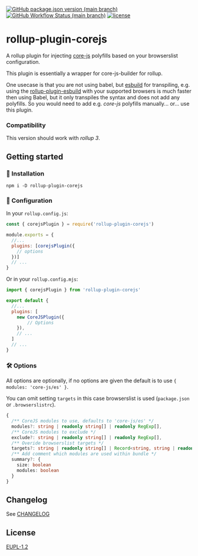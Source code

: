<!-- 
SPDX-FileCopyrightText: 2023 Ferdinand Thiessen <rpm@fthiessen.de>
SPDX-License-Identifier: EUPL-1.2
--->
[![GitHub package.json version (main branch)](https://img.shields.io/github/package-json/v/susnux/rollup-plugin-corejs)](https://github.com/susnux/rollup-plugin-corejs/releases)
[![GitHub Workflow Status (main branch)](https://img.shields.io/github/actions/workflow/status/susnux/rollup-plugin-corejs/node.yml?branch=main)](https://github.com/susnux/rollup-plugin-corejs/actions/workflows/node.yml)
[![license](https://img.shields.io/npm/l/rollup-plugin-corejs?color=blue)](https://joinup.ec.europa.eu/collection/eupl/eupl-text-eupl-12)

# rollup-plugin-corejs
A rollup plugin for injecting [core-js](https://github.com/zloirock/core-js) polyfills based
on your browserslist configuration.

This plugin is essentially a wrapper for core-js-builder for rollup.

One usecase is that you are not using babel, but [esbuild](https://github.com/privatenumber/esbuild-loader)
for transpiling, e.g. using the [rollup-plugin-esbuild](https://www.npmjs.com/package/rollup-plugin-esbuild)
with your supported browsers is much faster then using Babel, but it only transpiles the syntax and does not add any polyfills.
So you would need to add e.g. *core-js* polyfills manually... or... use this plugin.

### Compatibility
This version should work with *rollup 3*.

## Getting started
### 🚀 Installation

```shell
npm i -D rollup-plugin-corejs
```

### 🔧 Configuration
In your `rollup.config.js`:
```js
const { corejsPlugin } = require('rollup-plugin-corejs')

module.exports = {
  //...
  plugins: [corejsPlugin({
    // options
  })]
  // ...
}
```

Or in your `rollup.config.mjs`:
```js
import { corejsPlugin } from 'rollup-plugin-corejs'

export default {
  //...
  plugins: [
    new CoreJSPlugin({
        // Options
    }),
    // ...
  ]
  // ...
}
```

### 🛠️ Options
All options are optionally, if no options are given the default is to use `{ modules: 'core-js/es' }`.

You can omit setting `targets` in this case browserslist is used (`package.json` or `.browserslistrc`).

```ts
{
  /** CoreJS modules to use, defaults to 'core-js/es' */
  modules?: string | readonly string[] | readonly RegExp[],
  /** CoreJS modules to exclude */
  exclude?: string | readonly string[] | readonly RegExp[],
  /** Overide browserslist targets */
  targets?: string | readonly string[] | Record<string, string | readonly string[]>
  /** Add comment which modules are used within bundle */
  summary?: {
    size: boolean
    modules: boolean
  }
}
```

## Changelog
See [CHANGELOG](CHANGELOG.md)

## License
[EUPL-1.2](LICENSES/EUPL-1.2.txt)